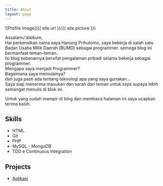 ```yaml
---
title: About
layout: page
---
```


![Profile Image]({{ site.url }}/{{ site.picture }})

<p>Assalamu'alaikum, <br>
Hai perkenalkan nama saya Hanung Prihutomo,
saya bekerja di salah satu Badan Usaha Milik Daerah (BUMD) sebagai programmer.
semoga blog ini bermanfaat teman-teman. <br>
Isi blog sebenarnya bersifat pengalaman pribadi selama bekerja sebagai programmer. <br>
Mengapa saya menjadi Programmer? <br>
Bagaimana saya memulainya?<br>
dan juga pasti ada tentang teknologi apa yang saya gunakan... <br>
Saya siap menerima masukan dan saran dari teman untuk saya supaya lebih semangat menulis di blok ini.</p>

<p>Untuk yang sudah mampir di blog dan membaca halaman ini saya ucapkan terima kasih.</p>

<h2>Skills</h2>

<ul class="skill-list">
	<li>HTML</li>
	<li>Git</li>
	<li>PHP</li>
	<li>MySQL - MongoDB</li>
	<li>TDD e Continuous Integration</li>
</ul>

<h2>Projects</h2>

<ul>
	<li><a href="https://github.com/">Aplikasi</a></li>
</ul>